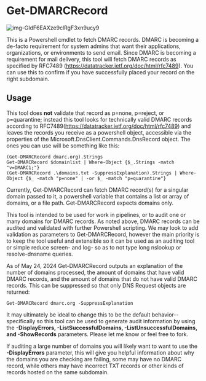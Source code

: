 # Get-DMARCRecord

![img-GIdF6EAXze9clRgF3xn9ucy9](https://github.com/Cyber-Jacob/Get-DMARCRecord/assets/88467147/e86ea27a-6887-4c7d-b138-4e8d6ceb8507)

This is a Powershell cmdlet to fetch DMARC records. DMARC is becoming a de-facto requirement for system admins that want their applications, organizations, or environments to send email. Since DMARC is becoming a requirement for mail delivery, this tool will fetch DMARC records as specified by RFC7489 (https://datatracker.ietf.org/doc/html/rfc7489). You can use this to confirm if you have successfully placed your record on the right subdomain. 


## Usage
This tool does **not** validate that record as p=none, p=reject, or p=quarantine; instead this tool looks for technically valid DMARC records according to RFC7489(https://datatracker.ietf.org/doc/html/rfc7489) and leaves the records you receive as a powershell object, accessible via the properties of the Microsoft.DnsClient.Commands.DnsRecord object. The ones you can use will be something like this:
```
(Get-DMARCRecord dmarc.org).Strings
Get-DMARCRecord $domainlist | Where-Object {$_.Strings -match "v=DMARC1;"}
(Get-DMARCRecord .\domains.txt -SuppressExplanation).Strings | Where-Object {$_ -match "p=none" | -or $_ -match "p=quarantine"}
```

Currently, Get-DMARCRecord can fetch DMARC record(s) for a singular domain passed to it, a powershell variable that contains a list or array of domains, or a file path. Get-DMARCRecord expects domains only.

This tool is intended to be used for work in pipelines, or to audit one or many domains for DMARC records. As noted above, DMARC records can be audited and validated with further Powershell scripting. We may look to add validation as parameters to Get-DMARCRecord, however the main priority is to keep the tool useful and extensible so it can be used as an auditing tool or simple reduce screen- and log- so as to not type long nslookup or resolve-dnsname queries.

As of May 24, 2024 Get-DMARCRecord outputs an explanation of the number of domains processed, the amount of domains that have valid DMARC records, and the amount of domains that do not have valid DMARC records.
This can be suppressed so that only DNS Request objects are returned:
```
Get-DMARCRecord dmarc.org -SuppressExplanation
```
It may ultimately be ideal to change this to be the default behavior-- specifically so this tool can be used to generate audit information by using the **-DisplayErrors, -ListSuccessfulDomains, -ListUnsuccessfulDomains, and -ShowRecords** parameters. Please let me know or feel free to fork.

If auditing a large number of domains you will likely want to want to use the **-DisplayErrors** parameter, this will give you helpful information about why the domains you are checking are failing, some may have no DMARC record, while others may have incorrect TXT records or other kinds of records hosted on the same subdomain.

